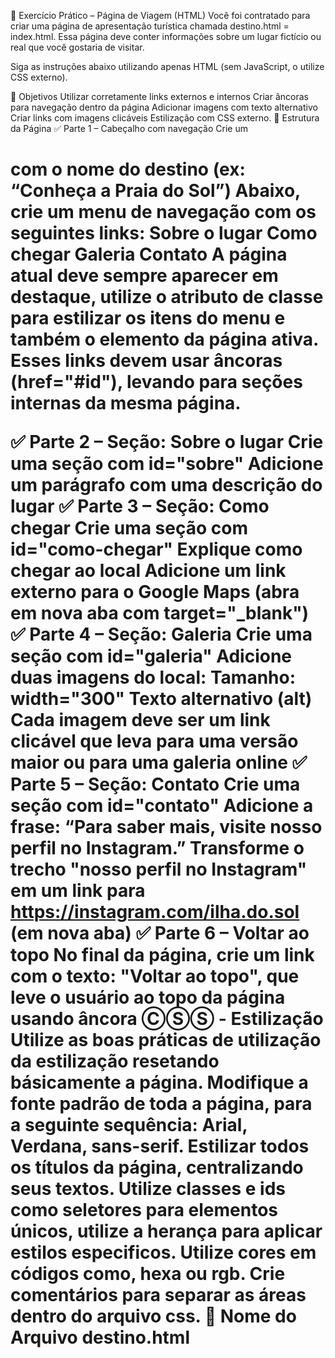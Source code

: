 🧠 Exercício Prático – Página de Viagem (HTML)
Você foi contratado para criar uma página de apresentação turística chamada destino.html = index.html. Essa página deve conter informações sobre um lugar fictício ou real que você gostaria de visitar.

Siga as instruções abaixo utilizando apenas HTML (sem JavaScript, o utilize CSS externo).

🎯 Objetivos
Utilizar corretamente links externos e internos
Criar âncoras para navegação dentro da página
Adicionar imagens com texto alternativo
Criar links com imagens clicáveis
Estilização com CSS externo.
📌 Estrutura da Página
✅ Parte 1 – Cabeçalho com navegação
Crie um <h1> com o nome do destino (ex: “Conheça a Praia do Sol”)
Abaixo, crie um menu de navegação com os seguintes links:
Sobre o lugar
Como chegar
Galeria
Contato
A página atual deve sempre aparecer em destaque, utilize o atributo de classe para estilizar os itens do menu e também o elemento da página ativa.
Esses links devem usar âncoras (href="#id"), levando para seções internas da mesma página.

✅ Parte 2 – Seção: Sobre o lugar
Crie uma seção com id="sobre"
Adicione um parágrafo com uma descrição do lugar
✅ Parte 3 – Seção: Como chegar
Crie uma seção com id="como-chegar"
Explique como chegar ao local
Adicione um link externo para o Google Maps (abra em nova aba com target="_blank")
✅ Parte 4 – Seção: Galeria
Crie uma seção com id="galeria"
Adicione duas imagens do local:
Tamanho: width="300"
Texto alternativo (alt)
Cada imagem deve ser um link clicável que leva para uma versão maior ou para uma galeria online
✅ Parte 5 – Seção: Contato
Crie uma seção com id="contato"
Adicione a frase:
“Para saber mais, visite nosso perfil no Instagram.”
Transforme o trecho "nosso perfil no Instagram" em um link para https://instagram.com/ilha.do.sol (em nova aba)
✅ Parte 6 – Voltar ao topo
No final da página, crie um link com o texto:
"Voltar ao topo", que leve o usuário ao topo da página usando âncora
ⒸⓈⓈ - Estilização
Utilize as boas práticas de utilização da estilização resetando básicamente a página.
Modifique a fonte padrão de toda a página, para a seguinte sequência: Arial, Verdana, sans-serif.
Estilizar todos os títulos da página, centralizando seus textos.
Utilize classes e ids como seletores para elementos únicos, utilize a herança para aplicar estilos especificos.
Utilize cores em códigos como, hexa ou rgb.
Crie comentários para separar as áreas dentro do arquivo css.
💾 Nome do Arquivo
destino.html